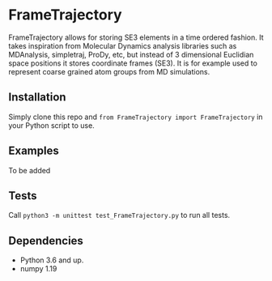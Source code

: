 # FrameTrajectory

FrameTrajectory allows for storing SE3 elements in a time ordered fashion. It takes inspiration from Molecular Dynamics analysis libraries such as MDAnalysis, simpletraj, ProDy, etc, but instead of 3 dimensional Euclidian space positions it stores coordinate frames (SE3). It is for example used to represent coarse grained atom groups from MD simulations.

## Installation

Simply clone this repo and `from FrameTrajectory import FrameTrajectory` in your Python script to use.

## Examples

To be added

## Tests

Call `python3 -m unittest test_FrameTrajectory.py` to run all tests.

## Dependencies

- Python 3.6 and up.
- numpy 1.19
